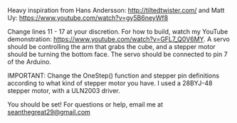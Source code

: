 Heavy inspiration from Hans Andersson: http://tiltedtwister.com/
and Matt Uy: https://www.youtube.com/watch?v=gy5B6neyWf8

Change lines 11 - 17 at your discretion.
For how to build, watch my YouTube demonstration: https://www.youtube.com/watch?v=GFL7_Q0V6MY.
A servo should be controlling the arm that grabs the cube, and a stepper motor should be turning the bottom face.
The servo should be connected to pin 7 of the Arduino.

IMPORTANT:
Change the OneStep() function and stepper pin definitions according to what kind of stepper motor you have.
I used a 28BYJ-48 stepper motor, with a ULN2003 driver.

You should be set! For questions or help, email me at seanthegreat29@gmail.com
